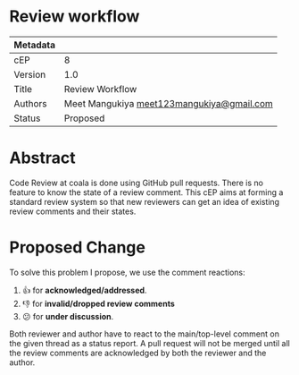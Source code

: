 # Review workflow

| Metadata     |                                             |
| ------------ |---------------------------------------------|
| cEP          | 8                                           |
| Version      | 1.0                                         |
| Title        | Review Workflow                             |
| Authors      | Meet Mangukiya <meet123mangukiya@gmail.com> |
| Status       | Proposed                                    |

# Abstract

Code Review at coala is done using GitHub pull requests. There is no feature to
know the state of a review comment. This cEP aims at forming a standard review
system so that new reviewers can get an idea of existing review comments and
their states.

# Proposed Change

To solve this problem I propose, we use the comment reactions:
1. :+1: for **acknowledged/addressed**.
2. :-1: for **invalid/dropped review comments**
3. :confused: for **under discussion**.

Both reviewer and author have to react to the main/top-level comment on the
given thread as a status report. A pull request will not be merged until all the
review comments are acknowledged by both the reviewer and the author.
